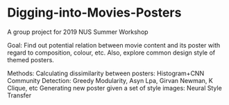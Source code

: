 # Digging-into-Movies-Posters
A group project for 2019 NUS Summer Workshop

Goal:
  Find out potential relation between movie content and its poster with regard to composition, colour, etc.
  Also, explore common design style of themed posters.

Methods:
  Calculating dissimilarity between posters: Histogram+CNN
  Community Detection: Greedy Modularity, Asyn Lpa, Girvan Newman, K Clique, etc
  Generating new poster given a set of style images: Neural Style Transfer
